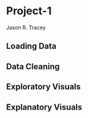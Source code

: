 # Project-1
Jason R. Tracey
## Loading Data
## Data Cleaning
## Exploratory Visuals
## Explanatory Visuals
